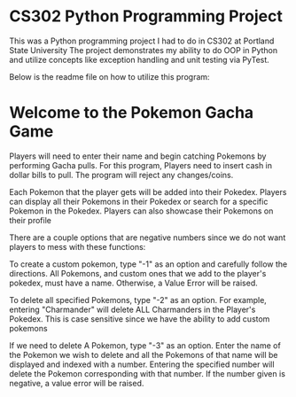# CS302 Python Programming Project
This was a Python programming project I had to do in CS302 at Portland State University
The project demonstrates my ability to do OOP in Python and utilize concepts like exception handling and unit testing via PyTest.

Below is the readme file on how to utilize this program:
# Welcome to the Pokemon Gacha Game

Players will need to enter their name and begin catching Pokemons by
performing Gacha pulls. For this program, Players need to insert cash in
dollar bills to pull. The program will reject any changes/coins.

Each Pokemon that the player gets will be added into their Pokedex.
Players can display all their Pokemons in their Pokedex or 
search for a specific Pokemon in the Pokedex. Players can also
showcase their Pokemons on their profile



There are a couple options that are negative numbers since we do not want players to 
mess with these functions:

To create a custom pokemon, type "-1" as an option and carefully follow the directions.
All Pokemons, and custom ones that we add to the player's pokedex, must have a name. Otherwise, a Value Error will be raised.

To delete all specified Pokemons, type "-2" as an option. For example, entering "Charmander" will delete ALL Charmanders
in the Player's Pokedex. This is case sensitive since we have the ability to add custom pokemons

If we need to delete A Pokemon, type "-3" as an option. Enter the name of the Pokemon we wish to delete and 
all the Pokemons of that name will be displayed and indexed with a number. Entering the specified number will 
delete the Pokemon corresponding with that number. If the number given is negative, a value error will be raised.
